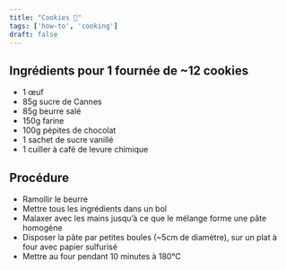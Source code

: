 ```yaml
---
title: "Cookies 🍪"
tags: ['how-to', 'cooking']
draft: false
---
```


## Ingrédients pour 1 fournée de ~12 cookies
- 1 œuf
- 85g sucre de Cannes
- 85g beurre salé
- 150g farine
- 100g pépites de chocolat
- 1 sachet de sucre vanillé
- 1 cuiller à café de levure chimique

## Procédure

- Ramollir le beurre
- Mettre tous les ingrédients dans un bol
- Malaxer avec les mains jusqu’à ce que le mélange forme une pâte homogène
- Disposer la pâte par petites boules (~5cm de diamètre), sur un plat à four avec papier sulfurisé
- Mettre au four pendant 10 minutes à 180°C
